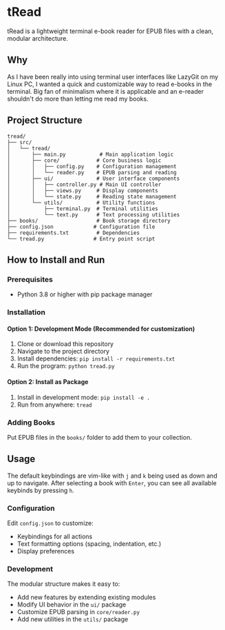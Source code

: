 # tRead

tRead is a lightweight terminal e-book reader for EPUB files with a clean, modular architecture.

## Why

As I have been really into using terminal user interfaces like LazyGit on my Linux PC, I wanted a quick and customizable way to read e-books in the terminal. Big fan of minimalism where it is applicable and an e-reader shouldn't do more than letting me read my books.

## Project Structure

```
tread/
├── src/
│   └── tread/
│       ├── main.py           # Main application logic
│       ├── core/            # Core business logic
│       │   ├── config.py    # Configuration management
│       │   └── reader.py    # EPUB parsing and reading
│       ├── ui/              # User interface components
│       │   ├── controller.py # Main UI controller
│       │   ├── views.py     # Display components
│       │   └── state.py     # Reading state management
│       └── utils/           # Utility functions
│           ├── terminal.py  # Terminal utilities
│           └── text.py      # Text processing utilities
├── books/                   # Book storage directory
├── config.json             # Configuration file
├── requirements.txt         # Dependencies
└── tread.py                # Entry point script
```

## How to Install and Run

### Prerequisites
- Python 3.8 or higher with pip package manager

### Installation

#### Option 1: Development Mode (Recommended for customization)
1. Clone or download this repository
2. Navigate to the project directory
3. Install dependencies: `pip install -r requirements.txt`
4. Run the program: `python tread.py`

#### Option 2: Install as Package
1. Install in development mode: `pip install -e .`
2. Run from anywhere: `tread`

### Adding Books
Put EPUB files in the `books/` folder to add them to your collection.

## Usage

The default keybindings are vim-like with `j` and `k` being used as down and up to navigate. After selecting a book with `Enter`, you can see all available keybinds by pressing `h`.

### Configuration
Edit `config.json` to customize:
- Keybindings for all actions
- Text formatting options (spacing, indentation, etc.)
- Display preferences

### Development
The modular structure makes it easy to:
- Add new features by extending existing modules
- Modify UI behavior in the `ui/` package
- Customize EPUB parsing in `core/reader.py`
- Add new utilities in the `utils/` package